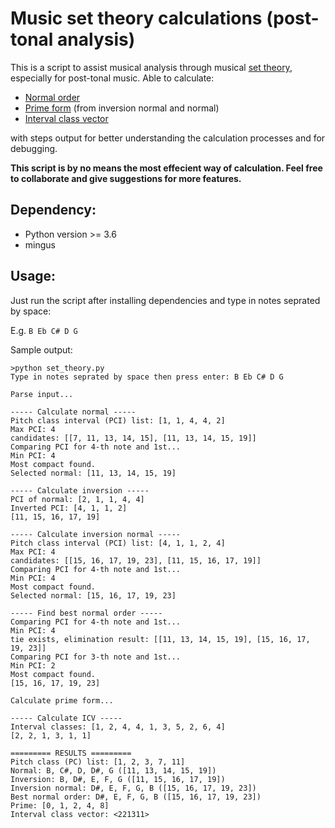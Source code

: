 # Music set theory calculations (post-tonal analysis)

This is a script to assist musical analysis through musical [set theory](https://en.wikipedia.org/wiki/Set_theory_(music)), especially for post-tonal music. Able to calculate:
* [Normal order](https://musictheory.pugetsound.edu/mt21c/PrimeForm.html)
* [Prime form](https://musictheory.pugetsound.edu/mt21c/PrimeForm.html)  (from inversion normal and normal)
* [Interval class vector](https://en.wikipedia.org/wiki/Interval_vector)

with steps output for better understanding the calculation processes and for debugging.

__This script is by no means the most effecient way of calculation. Feel free to collaborate and give suggestions for more features.__

## Dependency:

* Python version >= 3.6
* mingus

## Usage:

Just run the script after installing dependencies and type in notes seprated by space:

E.g. `B Eb C# D G`

Sample output:

    >python set_theory.py
    Type in notes seprated by space then press enter: B Eb C# D G   

    Parse input...

    ----- Calculate normal -----
    Pitch class interval (PCI) list: [1, 1, 4, 4, 2]
    Max PCI: 4
    candidates: [[7, 11, 13, 14, 15], [11, 13, 14, 15, 19]]
    Comparing PCI for 4-th note and 1st...
    Min PCI: 4
    Most compact found.
    Selected normal: [11, 13, 14, 15, 19]

    ----- Calculate inversion -----
    PCI of normal: [2, 1, 1, 4, 4]
    Inverted PCI: [4, 1, 1, 2]
    [11, 15, 16, 17, 19]

    ----- Calculate inversion normal -----
    Pitch class interval (PCI) list: [4, 1, 1, 2, 4]
    Max PCI: 4
    candidates: [[15, 16, 17, 19, 23], [11, 15, 16, 17, 19]]
    Comparing PCI for 4-th note and 1st...
    Min PCI: 4
    Most compact found.
    Selected normal: [15, 16, 17, 19, 23]

    ----- Find best normal order -----
    Comparing PCI for 4-th note and 1st...
    Min PCI: 4
    tie exists, elimination result: [[11, 13, 14, 15, 19], [15, 16, 17, 19, 23]]
    Comparing PCI for 3-th note and 1st...
    Min PCI: 2
    Most compact found.
    [15, 16, 17, 19, 23]

    Calculate prime form...

    ----- Calculate ICV -----
    Interval classes: [1, 2, 4, 4, 1, 3, 5, 2, 6, 4]
    [2, 2, 1, 3, 1, 1]

    ========= RESULTS =========
    Pitch class (PC) list: [1, 2, 3, 7, 11]
    Normal: B, C#, D, D#, G ([11, 13, 14, 15, 19])
    Inversion: B, D#, E, F, G ([11, 15, 16, 17, 19])
    Inversion normal: D#, E, F, G, B ([15, 16, 17, 19, 23])
    Best normal order: D#, E, F, G, B ([15, 16, 17, 19, 23])
    Prime: [0, 1, 2, 4, 8]
    Interval class vector: <221311> 

